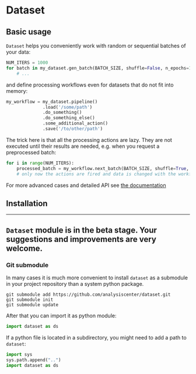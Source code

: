 # Dataset

## Basic usage

`Dataset` helps you conveniently work with random or sequential batches of your data:
```python
NUM_ITERS = 1000
for batch in my_dataset.gen_batch(BATCH_SIZE, shuffle=False, n_epochs=1):
    # ...
```
and define processing workflows even for datasets that do not fit into memory:
```python
my_workflow = my_dataset.pipeline()
              .load('/some/path')
              .do_something()
              .do_something_else()
              .some_additional_action()
              .save('/to/other/path')
```
The trick here is that all the processing actions are lazy. They are not executed until their results are needed, e.g. when you request a preprocessed batch:
```python
for i in range(NUM_ITERS):
    processed_batch = my_workflow.next_batch(BATCH_SIZE, shuffle=True, n_epochs=None)
    # only now the actions are fired and data is changed with the workflow defined earlier
```

For more advanced cases and detailed API see [the documentation](doc/intro.md)


## Installation

------
`Dataset` module is in the beta stage. Your suggestions and improvements are very welcome.
------

### Git submodule
In many cases it is much more convenient to install `dataset` as a submodule in your project repository than a system python package.
```
git submodule add https://github.com/analysiscenter/dataset.git
git submodule init
git submodule update
```
After that you can import it as python module:
```python
import dataset as ds
```

If a python file is located in a subdirectory, you might need to add a path to `dataset`:
```python
import sys
sys.path.append("..")
import dataset as ds
```
